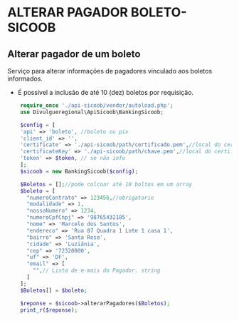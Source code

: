 # ALTERAR PAGADOR BOLETO-SICOOB

## Alterar pagador de um boleto
Serviço para alterar informações de pagadores vinculado aos boletos informados.<br>
* É possível a inclusão de até 10 (dez) boletos por requisição.

```php
    require_once './api-sicoob/vendor/autoload.php';
    use Divulgueregional\ApiSicoob\BankingSicoob;

    $config = [
    'api' => 'boleto', //boleto ou pix
    'client_id' => '',
    'certificate' => './api-sicoob/path/certificado.pem',//local do certificado crt
    'certificateKey' => './api-sicoob/path/chave.pem',//local do certificado key
    'token' => $token, // se não info
    ];
    $sicoob = new BankingSicoob($config);

    $Boletos = [];//pode colcoar até 10 boltos em um array
    $boleto = [
      "numeroContrato" => 123456,//obrigatorio
      "modalidade" => 1,
      "nossoNumero" => 1234,
      "numeroCpfCnpj" => '98765432185',
      "nome" => 'Marcelo dos Santos',
      "endereco" => 'Rua 87 Quadra 1 Lote 1 casa 1',
      "bairro" => 'Santa Rosa',
      "cidade" => 'Luziânia',
      "cep" => '72320000',
      "uf" => 'DF',
      "email" => [
        "",// Lista de e-mais do Pagador. string
      ]
    ];
    $Boletos[] = $boleto;

    $reponse = $sicoob->alterarPagadores($Boletos);
    print_r($reponse);
 
```